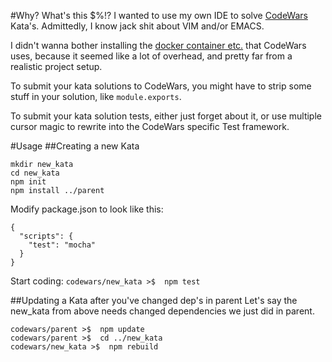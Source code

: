 #Why? What's this $%!?
I wanted to use my own IDE to solve [CodeWars](http://www.codewars.com) Kata's.
Admittedly, I know jack shit about VIM and/or EMACS.

I didn't wanna bother installing the [docker container etc.](https://github.com/Codewars/codewars-runner-cli) that CodeWars uses, because it seemed like a lot of overhead, and pretty far from a realistic project setup.

To submit your kata solutions to CodeWars, you might have to strip some stuff in your solution, like `module.exports`. 

To submit your kata solution tests, either just forget about it, or use multiple cursor magic to rewrite into the CodeWars specific Test framework.

#Usage
##Creating a new Kata
```
mkdir new_kata
cd new_kata
npm init
npm install ../parent
```

Modify package.json to look like this:
```
{
  "scripts": {
    "test": "mocha"
  }
}
```

Start coding:
`codewars/new_kata >$  npm test`

##Updating a Kata after you've changed dep's in parent
Let's say the new_kata from above needs changed dependencies we just did in parent.
```
codewars/parent >$  npm update
codewars/parent >$  cd ../new_kata
codewars/new_kata >$  npm rebuild
```
